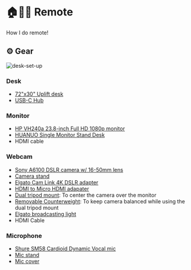 # 🏠👨‍💻 Remote

How I do remote! 

## ⚙️ Gear

![desk-set-up](https://user-images.githubusercontent.com/2156688/146001227-cdb85a8a-1088-4075-bf85-2694eef68b78.png)

### Desk

- [72"x30" Uplift desk](https://www.upliftdesk.com/uplift-v2-standing-desk-v2-or-v2-commercial/)
- [USB-C Hub](https://www.amazon.com/TOTU-Ethernet-Delivery-Portable-Laptops/dp/B07FX2LW35/ref=sr_1_3?keywords=totu%2Bhub&qid=1639409573&smid=A1HGZ31BI2EDL4&sr=8-3&th=1)

### Monitor

- [HP VH240a 23.8-inch Full HD 1080p monitor](https://www.amazon.com/dp/B072M34RQC?ref=ppx_pop_mob_ap_share)
- [HUANUO Single Monitor Stand Desk](https://www.amazon.com/dp/B07SKGXMNV?ref=ppx_pop_mob_ap_share)
- HDMI cable

### Webcam

- [Sony A6100 DSLR camera w/ 16-50mm lens](https://www.amazon.com/Sony-Mirrorless-Camera-16-50mm-55-210mm/dp/B07X71JK4L/ref=sr_1_2?keywords=Amazon%2Bdslr%2Bsony%2Ba6100&qid=1639409397&sr=8-2&th=1)
- [Camera stand](https://www.amazon.com/dp/B07VD44X7C?ref=ppx_pop_mob_ap_share)
- [Elgato Cam Link 4K DSLR adapter](https://www.amazon.com/dp/B07K3FN5MR?ref=ppx_pop_mob_ap_share)
- [HDMI to Micro HDMI adapater](https://www.amazon.com/dp/B06WWQ7KLV?ref=ppx_pop_mob_ap_share)
- [Dual tripod mount](https://www.amazon.com/dp/B06ZXYWBG7?ref=ppx_pop_mob_ap_share): To center the camera over the monitor
- [Removable Counterweight](https://www.amazon.com/dp/B07PTMYRLS?ref=ppx_pop_mob_ap_share): To keep camera balanced while using the dual tripod mount
- [Elgato broadcasting light](https://www.amazon.com/Elgato-Key-Light-Air-app-adjustable/dp/B082QHRZFW)
- HDMI Cable 

### Microphone

- [Shure SM58 Cardioid Dynamic Vocal mic](https://www.amazon.com/dp/B001PPPWIE?ref=ppx_pop_mob_ap_share)
- [Mic stand](https://www.amazon.com/dp/B00BPELU68?ref=ppx_pop_mob_ap_share)
- [Mic cover](https://www.amazon.com/dp/B01G3JJ4HQ?ref=ppx_pop_mob_ap_share)
